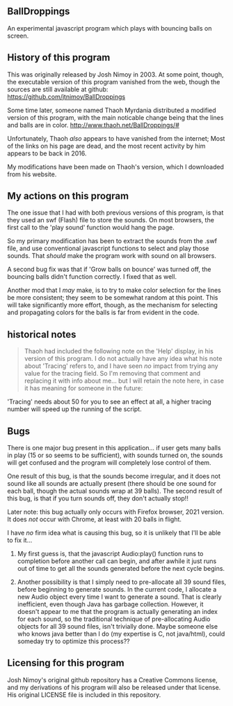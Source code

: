 ## BallDroppings
An experimental javascript program which plays with bouncing balls on screen.

##  History of this program

This was originally released by Josh Nimoy in 2003.
At some point, though, the executable version of this program vanished from the web,
though the sources are still available at github:
https://github.com/jtnimoy/BallDroppings

Some time later, someone named Thaoh Myrdania distributed a modified version of this program,
with the main noticable change being that the lines and balls are in color.
http://www.thaoh.net/BallDroppings/#

Unfortunately, Thaoh *also* appears to have vanished from the internet; 
Most of the links on his page are dead, and the most recent activity by him appears to be back in 2016.

My modifications have been made on Thaoh's version, which I downloaded from his website.

##  My actions on this program
The one issue that I had with both previous versions of this program, is that they used
an swf (Flash) file to store the sounds.  On most browsers, the first call to the 'play sound' function
would hang the page.

So my primary modification has been to extract the sounds from the .swf file,
and use conventional javascript functions to select and play those sounds.
That *should* make the program work with sound on all browsers.

A second bug fix was that if 'Grow balls on bounce' was turned off, the bouncing balls
didn't function correctly.  I fixed that as well.

Another mod that I _may_ make, is to try to make color selection for the lines be more consistent;
they seem to be somewhat random at this point.  This will take significantly more
effort, though, as the mechanism for selecting and propagating colors for the balls
is far from evident in the code.

##  historical notes
> Thaoh had included the following note on the 'Help' display, in his version of this program.
I do not actually have any idea what his note about 'Tracing' refers to, and I have seen *no*
impact from trying any value for the tracing field.  So I'm removing that comment and replacing 
it with info about me... but I will retain the note here, in case it has meaning for someone
in the future:

'Tracing' needs about 50 for you to see an effect at all, 
a higher tracing number will speed up the running of the script.


##  Bugs

There is one major bug present in this application... if user gets many balls in play
(15 or so seems to be sufficient), with sounds turned on, the sounds will get confused
and the program will completely lose control of them.  

One result of this bug, is that the sounds become irregular, and it does not sound like 
all sounds are actually present (there should be one sound for each ball, though the 
actual sounds wrap at 39 balls).  The second result of this bug, is that if you turn 
sounds off, they don't actually stop!!  

Later note: this bug actually only occurs with Firefox browser, 2021 version.
It does *not* occur with Chrome, at least with 20 balls in flight.

I have *no* firm idea what is causing this bug, so it is unlikely that I'll be able to fix it...

1. My first guess is, that the javascript Audio:play() function runs to completion before
another call can begin, and after awhile it just runs out of time to get all the sounds
generated before the next cycle begins.

2. Another possibility is that I simply need to pre-allocate all 39 sound files,
before beginning to generate sounds.  In the current code, I allocate a new Audio
object every time I want to generate a sound.  That is clearly inefficient, even though
Java has garbage collection.  However, it doesn't appear to me that the program is
actually generating an index for each sound, so the traditional technique of 
pre-allocating Audio objects for all 39 sound files, isn't trivially done.
Maybe someone else who knows java better than I do (my expertise is C, not java/html), 
could someday try to optimize this process??


##  Licensing for this program
Josh Nimoy's original github repository has a Creative Commons license, 
and my derivations of his program will also be released under that license.
His original LICENSE file is included in this repository.


